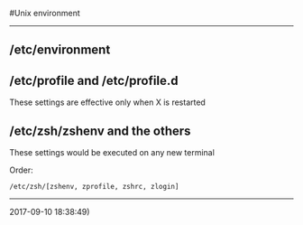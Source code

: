 #Unix environment

-----------------------------------------

## /etc/environment

   
## /etc/profile and /etc/profile.d

   These settings are effective only when X is restarted

## /etc/zsh/zshenv and the others
   
   These settings would be executed on any new terminal

   Order: 

	/etc/zsh/[zshenv, zprofile, zshrc, zlogin]
	

-----------------------------------------
2017-09-10 18:38:49)
